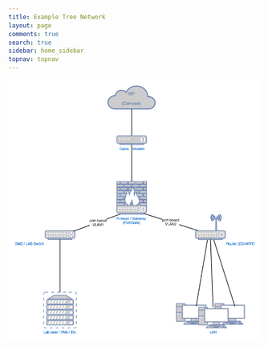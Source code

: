 ```yaml
---
title: Example Tree Network
layout: page
comments: true
search: true
sidebar: home_sidebar
topnav: topnav
---
```


![](images/Network_Overview.png)